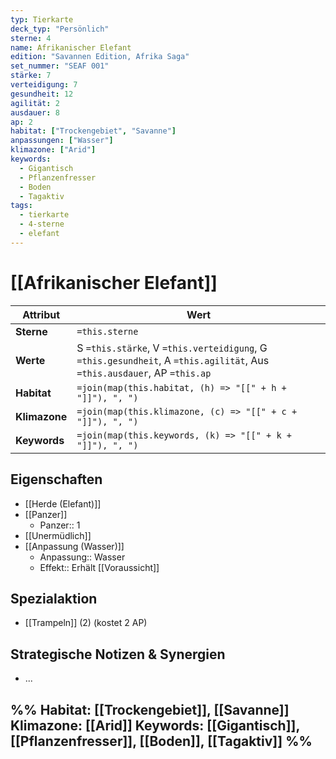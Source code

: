 ```yaml
---
typ: Tierkarte
deck_typ: "Persönlich"
sterne: 4
name: Afrikanischer Elefant
edition: "Savannen Edition, Afrika Saga"
set_nummer: "SEAF 001"
stärke: 7
verteidigung: 7
gesundheit: 12
agilität: 2
ausdauer: 8
ap: 2
habitat: ["Trockengebiet", "Savanne"]
anpassungen: ["Wasser"]
klimazone: ["Arid"]
keywords:
  - Gigantisch
  - Pflanzenfresser
  - Boden
  - Tagaktiv
tags:
  - tierkarte
  - 4-sterne
  - elefant
---
```


# [[Afrikanischer Elefant]]

| Attribut | Wert |
|---|---|
| **Sterne** | `=this.sterne` |
| **Werte** | S `=this.stärke`, V `=this.verteidigung`, G `=this.gesundheit`, A `=this.agilität`, Aus `=this.ausdauer`, AP `=this.ap` |
| **Habitat** | `=join(map(this.habitat, (h) => "[[" + h + "]]"), ", ")` |
| **Klimazone**| `=join(map(this.klimazone, (c) => "[[" + c + "]]"), ", ")` |
| **Keywords** | `=join(map(this.keywords, (k) => "[[" + k + "]]"), ", ")` |

## Eigenschaften

- [[Herde (Elefant)]]
- [[Panzer]]
	- Panzer:: 1
- [[Unermüdlich]]
- [[Anpassung (Wasser)]]
	- Anpassung:: Wasser
	- Effekt:: Erhält [[Voraussicht]]

## Spezialaktion

- [[Trampeln]] (2) (kostet 2 AP)

## Strategische Notizen & Synergien

- ...

%%
Habitat: [[Trockengebiet]], [[Savanne]]
Klimazone: [[Arid]]
Keywords: [[Gigantisch]], [[Pflanzenfresser]], [[Boden]], [[Tagaktiv]]
%%
---
